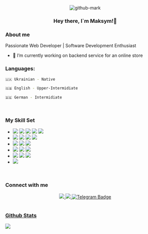 <div align="center">
  
![github-mark](https://github.com/user-attachments/assets/1dca1b17-79f0-4615-9e55-415d7702fdc7)

</div>  

### <div align="center">Hey there, I`m Maksym!👋</div>  
  

### About me
Passionate Web Developer | Software Development Enthusiast

- 🔭 I’m currently working on backend service for an online store  


### Languages:

```bash 
🇺🇦 Ukrainian - Native
```
```bash 
🇬🇧 English - Upper-Intermidiate
```
```bash 
🇩🇪 German - Intermidiate
```

<br/>  


### My Skill Set  
<div >
  <ul>
    <li>
      <img src="https://img.shields.io/badge/HTML5-E34F26?style=for-the-badge&logo=html5&logoColor=white" />
      <img src="https://img.shields.io/badge/CSS-639?style=for-the-badge&logo=css&logoColor=fff" />
      <img src="https://img.shields.io/badge/React-20232A?style=for-the-badge&logo=react&logoColor=61DAFB" />
      <img src="https://img.shields.io/badge/Next.js-black?style=for-the-badge&logo=next.js&logoColor=white"/>
      <img src="https://img.shields.io/badge/Tailwind%20CSS-%2338B2AC.svg?style=for-the-badge&logo=tailwind-css&logoColor=white"/>
    </li>
    <li>
      <img src="https://img.shields.io/badge/JavaScript-323330?style=for-the-badge&logo=javascript&logoColor=F7DF1E" />
      <img src="https://img.shields.io/badge/TypeScript-007ACC?style=for-the-badge&logo=typescript&logoColor=white" />
      <img src="https://custom-icon-badges.demolab.com/badge/C%23-%23239120.svg?style=for-the-badge&logo=cshrp&logoColor=white" />
      <img src="https://img.shields.io/badge/C++-%2300599C.svg?style=for-the-badge&logo=c%2B%2B&logoColor=white" />
    </li>
    <li>
            <img src="https://img.shields.io/badge/Go-%2300ADD8.svg?style=for-the-badge&logo=go&logoColor=white" />
            <img src="https://img.shields.io/badge/Python-3776AB?style=for-the-badge&logo=python&logoColor=fff" />
      <img src="https://img.shields.io/badge/Java-%23ED8B00.svg?style=for-the-badge&logo=openjdk&logoColor=white"/>
    </li>
    <li>
      <img src="https://img.shields.io/badge/Node.js-43853D?style=for-the-badge&logo=node.js&logoColor=white" />
      <img src="https://img.shields.io/badge/Express.js-%23404d59.svg?style=for-the-badge&logo=express&logoColor=%2361DAFB" />
      <img src="https://img.shields.io/badge/.NET-404DFF?style=for-the-badge&logo=.net&logoColor=white" />
    </li>
    <li>
      <img src="https://img.shields.io/badge/MongoDB-4EA94B?style=for-the-badge&logo=mongodb&logoColor=white" />
      <img src="https://img.shields.io/badge/MySQL-00000F?style=for-the-badge&logo=mysql&logoColor=white" />
      <img src="https://img.shields.io/badge/Postgres-%23316192?style=for-the-badge&logo=postgresql&logoColor=white" />
    </li>
    <li>
      <img src="https://img.shields.io/badge/docker-%230db7ed.svg?style=for-the-badge&logo=docker&logoColor=white" />
<!--       <img src="https://img.shields.io/badge/kubernetes-%23326ce5.svg?style=for-the-badge&logo=kubernetes&logoColor=white" /> -->
    </li>
  </ul>
</div>

<br/>  


### Connect with me  
<div align="center">
<a href="https://x/refilutub" target="_blank">
<img src="https://img.shields.io/badge/X-%23000000.svg?style=for-the-badge&logo=X&logoColor=white" />
</a>
<a href="https://linkedin.com/in/refilutub" target="_blank">
<img src="https://custom-icon-badges.demolab.com/badge/LinkedIn-0A66C2?style=for-the-badge&logo=linkedin-white&logoColor=fff" />
</a>
<a href="https://t.me/maksymborsuk">
  <img src="https://img.shields.io/badge/Telegram-2CA5E0?style=for-the-badge&logo=telegram&logoColor=white" alt="Telegram Badge""
</a>
</div>  
  

<br/>  


### Github Stats  
<img src="https://github-readme-stats.vercel.app/api?username=refilutub&show_icons=true&count_private=true&hide_border=true" align="left" />  
<!--
<div align="right"><img src="https://github-readme-stats.vercel.app/api/top-langs/?username=refilutub&hide_border=true&layout=compact" align="right" /></div>  --!>
